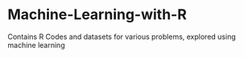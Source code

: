 # Machine-Learning-with-R

Contains R Codes and datasets for various problems, explored using machine learning 
